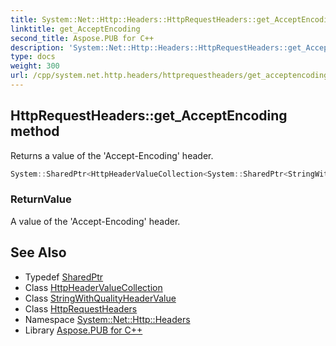 ```yaml
---
title: System::Net::Http::Headers::HttpRequestHeaders::get_AcceptEncoding method
linktitle: get_AcceptEncoding
second_title: Aspose.PUB for C++
description: 'System::Net::Http::Headers::HttpRequestHeaders::get_AcceptEncoding method. Returns a value of the ''Accept-Encoding'' header in C++.'
type: docs
weight: 300
url: /cpp/system.net.http.headers/httprequestheaders/get_acceptencoding/
---
```

## HttpRequestHeaders::get_AcceptEncoding method


Returns a value of the 'Accept-Encoding' header.

```cpp
System::SharedPtr<HttpHeaderValueCollection<System::SharedPtr<StringWithQualityHeaderValue>>> System::Net::Http::Headers::HttpRequestHeaders::get_AcceptEncoding()
```


### ReturnValue

A value of the 'Accept-Encoding' header.

## See Also

* Typedef [SharedPtr](../../../system/sharedptr/)
* Class [HttpHeaderValueCollection](../../httpheadervaluecollection/)
* Class [StringWithQualityHeaderValue](../../stringwithqualityheadervalue/)
* Class [HttpRequestHeaders](../)
* Namespace [System::Net::Http::Headers](../../)
* Library [Aspose.PUB for C++](../../../)

